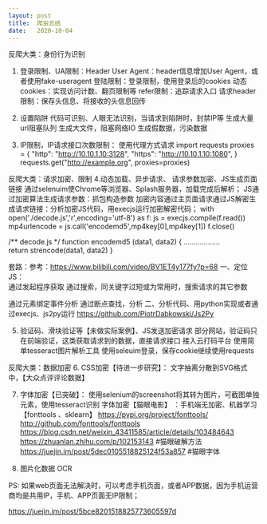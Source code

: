 ```yaml
---
layout: post
title:  爬虫总结
date:   2020-10-04
---
```


反爬大类：身份行为识别
1.  登录限制、UA限制：Header
User Agent：header信息增加User Agent，或者使用fake-useragent
登陆限制：登录限制，使用登录后的cookies
动态cookies：实现访问计数、翻页限制等
refer限制：追踪请求入口
请求header限制：保存头信息、将接收的头信息回传

2. 设置陷阱
代码可识别、人眼无法识别，当请求到陷阱时，封禁IP等
生成大量url阻塞队列
生成大文件，阻塞网络IO
生成假数据，污染数据


3.  IP限制，IP请求接口次数限制：
使用代理方式请求
import requests
proxies = {
  "http": "http://10.10.1.10:3128",
  "https": "http://10.10.1.10:1080",
}
requests.get("http://example.org", proxies=proxies)


反爬大类：请求加密、限制
4.动态加载、异步请求、 请求参数加密、JS生成页面链接
通过selenuim使Chrome等浏览器、Splash服务器，加载完成后解析；
JS通过加密算法生成请求参数：抓包构造参数
加密内容通过主页面请求通过JS解密生成请求链接：分析加密JS代码，用execjs运行加密解密代码；
with open('./decode.js','r',encoding='utf-8') as f:
    js = execjs.compile(f.read())
    mp4urlencode = js.call('encodemd5',mp4key[0],mp4key[1])
f.close()


/** decode.js */
function encodemd5 (data1, data2) {
    ………………   
    return strencode(data1, data2)
}


套路：参考：https://www.bilibili.com/video/BV1ET4y177fy?p=68
一、定位JS：  
通过发起程序获取
通过搜索，同关键字过短或为常用时，搜索请求的其它参数

通过元素绑定事件分析
通过断点查找，分析
二、分析代码、用python实现或者通过execjs、js2py运行
https://github.com/PiotrDabkowski/Js2Py

5. 验证码、滑块验证等【未做实际案例】、JS发送加密请求
部分网站，验证码只在前端验证，这类获取请求到的数据，直接请求接口
接入云打码平台
使用简单tesseract图片解析工具
使用seleuim登录，保存cookie继续使用requests

反爬大类：数据加密
6. CSS加密【待进一步研究】：
文字抽离分散到SVG格式中，【大众点评评论数据】

7. 字体加密【已突破】：
使用selenium的screenshot将其转为图片，可截图单独元素，使用tesseract识别
字体加密【猫眼电影】   ：手机端无加密、机器学习【fonttools 、sklearn】
https://pypi.org/project/fonttools/
http://github.com/fonttools/fonttools
https://blog.csdn.net/weixin_43411585/article/details/103484643
https://zhuanlan.zhihu.com/p/102153143   #猫眼破解方法
https://juejin.im/post/5dec0105518825124f53a857 #猫眼字体

8. 图片化数据
OCR

PS:  如果web页面无法解决时，可以考虑手机页面，或者APP数据，因为手机运营商均是共用IP，手机、APP页面无IP限制；

https://juejin.im/post/5bce8201518825773605597d

